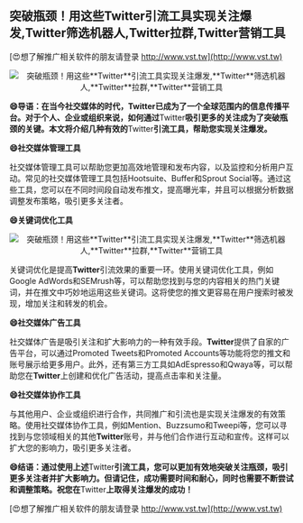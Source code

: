 ## **突破瓶颈！用这些**Twitter**引流工具实现关注爆发,**Twitter**筛选机器人,**Twitter**拉群,**Twitter**营销工具**

[😍想了解推广相关软件的朋友请登录 http://www.vst.tw](http://www.vst.tw)

 <center><img src="https://vst.tw/MP4/tuiguang/png/2.png" alt="突破瓶颈！用这些**Twitter**引流工具实现关注爆发,**Twitter**筛选机器人,**Twitter**拉群,**Twitter**营销工具"></center>

**😄导语：在当今社交媒体的时代，**Twitter**已成为了一个全球范围内的信息传播平台。对于个人、企业或组织来说，如何通过**Twitter**吸引更多的关注成为了突破瓶颈的关键。本文将介绍几种有效的**Twitter**引流工具，帮助您实现关注爆发。**

**😄社交媒体管理工具**

社交媒体管理工具可以帮助您更加高效地管理和发布内容，以及监控和分析用户互动。常见的社交媒体管理工具包括Hootsuite、Buffer和Sprout Social等。通过这些工具，您可以在不同时间段自动发布推文，提高曝光率，并且可以根据分析数据调整发布策略，吸引更多关注者。

**😄关键词优化工具**

 <center><img src="https://vst.tw/MP4/tuiguang/png/4.png" alt="突破瓶颈！用这些**Twitter**引流工具实现关注爆发,**Twitter**筛选机器人,**Twitter**拉群,**Twitter**营销工具"></center>

关键词优化是提高**Twitter**引流效果的重要一环。使用关键词优化工具，例如Google AdWords和SEMrush等，可以帮助您找到与您的内容相关的热门关键词，并在推文中巧妙地运用这些关键词。这将使您的推文更容易在用户搜索时被发现，增加关注和转发的机会。

**😄社交媒体广告工具**

社交媒体广告是吸引关注和扩大影响力的一种有效手段。**Twitter**提供了自家的广告平台，可以通过Promoted Tweets和Promoted Accounts等功能将您的推文和账号展示给更多用户。此外，还有第三方工具如AdEspresso和Qwaya等，可以帮助您在**Twitter**上创建和优化广告活动，提高点击率和关注量。

**😄社交媒体协作工具**

与其他用户、企业或组织进行合作，共同推广和引流也是实现关注爆发的有效策略。使用社交媒体协作工具，例如Mention、Buzzsumo和Tweepi等，您可以寻找到与您领域相关的其他**Twitter**账号，并与他们合作进行互动和宣传。这样可以扩大您的影响力，吸引更多关注者。

**😄结语：通过使用上述**Twitter**引流工具，您可以更加有效地突破关注瓶颈，吸引更多关注者并扩大影响力。但请记住，成功需要时间和耐心，同时也需要不断尝试和调整策略。祝您在**Twitter**上取得关注爆发的成功！**

[😍想了解推广相关软件的朋友请登录 http://www.vst.tw](http://www.vst.tw)



